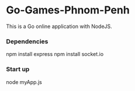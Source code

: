 # Go-Games-Phnom-Penh
This is a Go online application with NodeJS.

### Dependencies
npm install express
npm install socket.io

### Start up
node myApp.js